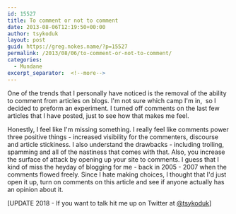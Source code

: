 ```yaml
---
id: 15527
title: To comment or not to comment
date: 2013-08-06T12:19:50+00:00
author: tsykoduk
layout: post
guid: https://greg.nokes.name/?p=15527
permalink: /2013/08/06/to-comment-or-not-to-comment/
categories:
  - Mundane
excerpt_separator:  <!--more-->
---
```

One of the trends that I personally have noticed is the removal of the ability to comment from articles on blogs. I'm not sure which camp I'm in,  so I decided to preform an experiment. I turned off comments on the last few articles that I have posted, just to see how that makes me feel.

<!--more-->


Honestly, I feel like I'm missing something. I really feel like comments power three positive things - increased visibility for the commenters, discourse and article stickiness. I also understand the drawbacks - including trolling, spamming and all of the nastiness that comes with that. Also, you increase the surface of attack by opening up your site to comments.
I guess that I kind of miss the heyday of blogging for me - back in 2005 - 2007 when the comments flowed freely.
Since I hate making choices, I thought that I'd just open it up, turn on comments on this article and see if anyone actually has an opinion about it.

[UPDATE 2018 - If you want to talk hit me up on Twitter at <a href="https://twitter.com/tsykoduk">@tsykoduk</a>]